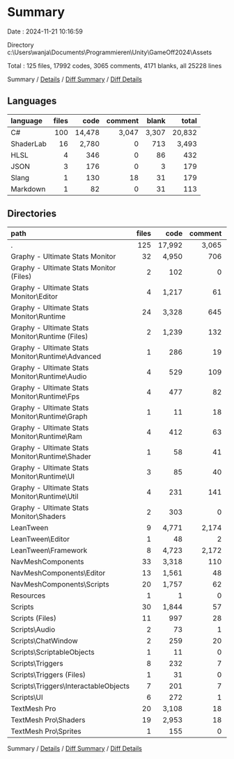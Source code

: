 # Summary

Date : 2024-11-21 10:16:59

Directory c:\\Users\\wanja\\Documents\\Programmieren\\Unity\\GameOff2024\\Assets

Total : 125 files,  17992 codes, 3065 comments, 4171 blanks, all 25228 lines

Summary / [Details](details.md) / [Diff Summary](diff.md) / [Diff Details](diff-details.md)

## Languages
| language | files | code | comment | blank | total |
| :--- | ---: | ---: | ---: | ---: | ---: |
| C# | 100 | 14,478 | 3,047 | 3,307 | 20,832 |
| ShaderLab | 16 | 2,780 | 0 | 713 | 3,493 |
| HLSL | 4 | 346 | 0 | 86 | 432 |
| JSON | 3 | 176 | 0 | 3 | 179 |
| Slang | 1 | 130 | 18 | 31 | 179 |
| Markdown | 1 | 82 | 0 | 31 | 113 |

## Directories
| path | files | code | comment | blank | total |
| :--- | ---: | ---: | ---: | ---: | ---: |
| . | 125 | 17,992 | 3,065 | 4,171 | 25,228 |
| Graphy - Ultimate Stats Monitor | 32 | 4,950 | 706 | 1,493 | 7,149 |
| Graphy - Ultimate Stats Monitor (Files) | 2 | 102 | 0 | 32 | 134 |
| Graphy - Ultimate Stats Monitor\\Editor | 4 | 1,217 | 61 | 357 | 1,635 |
| Graphy - Ultimate Stats Monitor\\Runtime | 24 | 3,328 | 645 | 1,030 | 5,003 |
| Graphy - Ultimate Stats Monitor\\Runtime (Files) | 2 | 1,239 | 132 | 268 | 1,639 |
| Graphy - Ultimate Stats Monitor\\Runtime\\Advanced | 1 | 286 | 19 | 93 | 398 |
| Graphy - Ultimate Stats Monitor\\Runtime\\Audio | 4 | 529 | 109 | 196 | 834 |
| Graphy - Ultimate Stats Monitor\\Runtime\\Fps | 4 | 477 | 82 | 198 | 757 |
| Graphy - Ultimate Stats Monitor\\Runtime\\Graph | 1 | 11 | 18 | 5 | 34 |
| Graphy - Ultimate Stats Monitor\\Runtime\\Ram | 4 | 412 | 63 | 157 | 632 |
| Graphy - Ultimate Stats Monitor\\Runtime\\Shader | 1 | 58 | 41 | 22 | 121 |
| Graphy - Ultimate Stats Monitor\\Runtime\\UI | 3 | 85 | 40 | 18 | 143 |
| Graphy - Ultimate Stats Monitor\\Runtime\\Util | 4 | 231 | 141 | 73 | 445 |
| Graphy - Ultimate Stats Monitor\\Shaders | 2 | 303 | 0 | 74 | 377 |
| LeanTween | 9 | 4,771 | 2,174 | 950 | 7,895 |
| LeanTween\\Editor | 1 | 48 | 2 | 9 | 59 |
| LeanTween\\Framework | 8 | 4,723 | 2,172 | 941 | 7,836 |
| NavMeshComponents | 33 | 3,318 | 110 | 575 | 4,003 |
| NavMeshComponents\\Editor | 13 | 1,561 | 48 | 327 | 1,936 |
| NavMeshComponents\\Scripts | 20 | 1,757 | 62 | 248 | 2,067 |
| Resources | 1 | 1 | 0 | 0 | 1 |
| Scripts | 30 | 1,844 | 57 | 395 | 2,296 |
| Scripts (Files) | 11 | 997 | 28 | 203 | 1,228 |
| Scripts\\Audio | 2 | 73 | 1 | 15 | 89 |
| Scripts\\ChatWindow | 2 | 259 | 20 | 51 | 330 |
| Scripts\\ScriptableObjects | 1 | 11 | 0 | 2 | 13 |
| Scripts\\Triggers | 8 | 232 | 7 | 66 | 305 |
| Scripts\\Triggers (Files) | 1 | 31 | 0 | 7 | 38 |
| Scripts\\Triggers\\InteractableObjects | 7 | 201 | 7 | 59 | 267 |
| Scripts\\UI | 6 | 272 | 1 | 58 | 331 |
| TextMesh Pro | 20 | 3,108 | 18 | 758 | 3,884 |
| TextMesh Pro\\Shaders | 19 | 2,953 | 18 | 756 | 3,727 |
| TextMesh Pro\\Sprites | 1 | 155 | 0 | 2 | 157 |

Summary / [Details](details.md) / [Diff Summary](diff.md) / [Diff Details](diff-details.md)